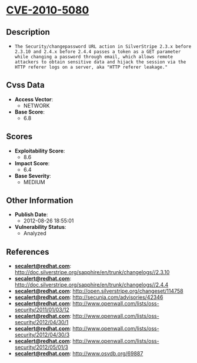 
# [CVE-2010-5080](https://cve.mitre.org/cgi-bin/cvename.cgi?name=CVE-2010-5080)

## Description

- `The Security/changepassword URL action in SilverStripe 2.3.x before 2.3.10 and 2.4.x before 2.4.4 passes a token as a GET parameter while changing a password through email, which allows remote attackers to obtain sensitive data and hijack the session via the HTTP referer logs on a server, aka "HTTP referer leakage."`

## Cvss Data

- **Access Vector**:
  - NETWORK
- **Base Score**:
  - 6.8

## Scores

- **Exploitability Score**:
  - 8.6
- **Impact Score**:
  - 6.4
- **Base Severity**:
  - MEDIUM

## Other Information

- **Publish Date**:
  - 2012-08-26 18:55:01
- **Vulnerability Status**:
  - Analyzed

## References

- **secalert@redhat.com**: http://doc.silverstripe.org/sapphire/en/trunk/changelogs//2.3.10
- **secalert@redhat.com**: http://doc.silverstripe.org/sapphire/en/trunk/changelogs//2.4.4
- **secalert@redhat.com**: http://open.silverstripe.org/changeset/114758
- **secalert@redhat.com**: http://secunia.com/advisories/42346
- **secalert@redhat.com**: http://www.openwall.com/lists/oss-security/2011/01/03/12
- **secalert@redhat.com**: http://www.openwall.com/lists/oss-security/2012/04/30/1
- **secalert@redhat.com**: http://www.openwall.com/lists/oss-security/2012/04/30/3
- **secalert@redhat.com**: http://www.openwall.com/lists/oss-security/2012/05/01/3
- **secalert@redhat.com**: http://www.osvdb.org/69887
